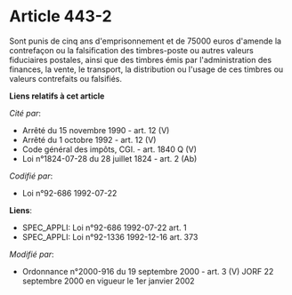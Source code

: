 # Article 443-2

Sont punis de cinq ans d'emprisonnement et de 75000 euros d'amende la contrefaçon ou la falsification des timbres-poste ou
autres valeurs fiduciaires postales, ainsi que des timbres émis par l'administration des finances, la vente, le transport, la
distribution ou l'usage de ces timbres ou valeurs contrefaits ou falsifiés.

**Liens relatifs à cet article**

_Cité par_:

  - Arrêté du 15 novembre 1990 - art. 12 (V)
  - Arrêté du 1 octobre 1992 - art. 12 (V)
  - Code général des impôts, CGI. - art. 1840 Q (V)
  - Loi n°1824-07-28 du 28 juillet 1824 - art. 2 (Ab)

_Codifié par_:

  - Loi n°92-686 1992-07-22

**Liens**:

  - SPEC_APPLI: Loi n°92-686 1992-07-22 art. 1
  - SPEC_APPLI: Loi n°92-1336 1992-12-16 art. 373

_Modifié par_:

  - Ordonnance n°2000-916 du 19 septembre 2000 - art. 3 (V) JORF 22 septembre 2000 en vigueur le 1er janvier 2002

